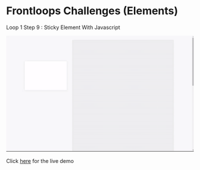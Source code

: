 # Frontloops Challenges (Elements)

Loop 1 Step 9 : Sticky Element With Javascript

![preview image](./design/preview.gif "Click below for live demo")

Click [here](https://zathio.github.io/frontloops-challenges/elements-challenges/loop1-step9/) for the live demo